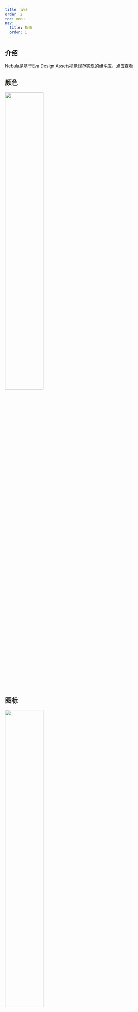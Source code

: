 ```yaml
---
title: 设计
order: 2
toc: menu
nav:
  title: 指南
  order: 1
---
```


## 介绍

Nebula是基于Eva Design Assets视觉规范实现的组件库，[点击查看](https://eva.design/)

## 颜色

<img src="https://i.loli.net/2021/03/02/n6MaqRwIBmPFkQf.jpg" width="50%">

## 图标

<img src="https://i.loli.net/2021/03/02/39PrOj28XIdZcFA.jpg" width="50%">
